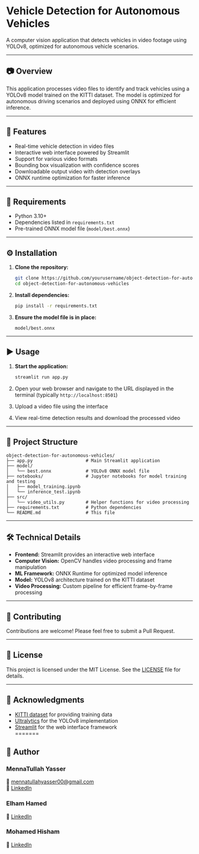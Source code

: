 
# Vehicle Detection for Autonomous Vehicles

A computer vision application that detects vehicles in video footage using YOLOv8, optimized for autonomous vehicle scenarios.

---

## 📷 Overview

This application processes video files to identify and track vehicles using a YOLOv8 model trained on the KITTI dataset. The model is optimized for autonomous driving scenarios and deployed using ONNX for efficient inference.

---

## 🚀 Features

- Real-time vehicle detection in video files  
- Interactive web interface powered by Streamlit  
- Support for various video formats  
- Bounding box visualization with confidence scores  
- Downloadable output video with detection overlays  
- ONNX runtime optimization for faster inference  

---

## 🧰 Requirements

- Python 3.10+  
- Dependencies listed in `requirements.txt`  
- Pre-trained ONNX model file (`model/best.onnx`)  

---

## ⚙️ Installation

1. **Clone the repository:**
   ```bash
   git clone https://github.com/yourusername/object-detection-for-autonomous-vehicles.git
   cd object-detection-for-autonomous-vehicles
   ```

2. **Install dependencies:**
   ```bash
   pip install -r requirements.txt
   ```

3. **Ensure the model file is in place:**
   ```
   model/best.onnx
   ```

---

## ▶️ Usage

1. **Start the application:**
   ```bash
   streamlit run app.py
   ```

2. Open your web browser and navigate to the URL displayed in the terminal (typically `http://localhost:8501`)

3. Upload a video file using the interface

4. View real-time detection results and download the processed video

---

## 📁 Project Structure

```
object-detection-for-autonomous-vehicles/
├── app.py                    # Main Streamlit application
├── model/
│   └── best.onnx             # YOLOv8 ONNX model file
├── notebooks/                # Jupyter notebooks for model training and testing
│   ├── model_training.ipynb
│   └── inference_test.ipynb
├── src/
│   └── video_utils.py        # Helper functions for video processing
├── requirements.txt          # Python dependencies
└── README.md                 # This file
```

---

## 🛠️ Technical Details

- **Frontend:** Streamlit provides an interactive web interface  
- **Computer Vision:** OpenCV handles video processing and frame manipulation  
- **ML Framework:** ONNX Runtime for optimized model inference  
- **Model:** YOLOv8 architecture trained on the KITTI dataset  
- **Video Processing:** Custom pipeline for efficient frame-by-frame processing  

---

## 🤝 Contributing

Contributions are welcome! Please feel free to submit a Pull Request.

---

## 📄 License

This project is licensed under the MIT License. See the [LICENSE](LICENSE) file for details.

---

## 🙏 Acknowledgments

- [KITTI dataset](http://www.cvlibs.net/datasets/kitti/) for providing training data  
- [Ultralytics](https://github.com/ultralytics) for the YOLOv8 implementation  
- [Streamlit](https://streamlit.io/) for the web interface framework  
=======
## 👤 Author

### MennaTullah Yasser  
📧 mennatullahyasser00@gmail.com  
🔗 [LinkedIn](https://www.linkedin.com/in/mennatullahyasser12/)

### Elham Hamed  
🔗 [LinkedIn](https://www.linkedin.com/in/elham-hamed/)

### Mohamed Hisham
  
🔗 [LinkedIn](https://www.linkedin.com/in/mohamed-hisham-380a86240/)

